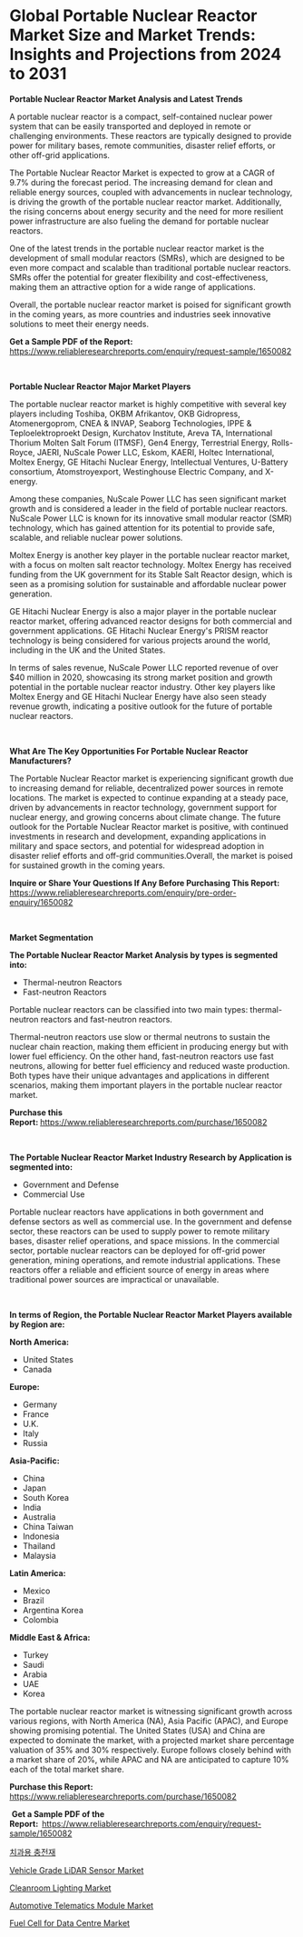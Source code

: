 <p><h1>Global Portable Nuclear Reactor Market Size and Market Trends: Insights and Projections from 2024 to 2031</h1></p><p><strong>Portable Nuclear Reactor Market Analysis and Latest Trends</strong></p>
<p><p>A portable nuclear reactor is a compact, self-contained nuclear power system that can be easily transported and deployed in remote or challenging environments. These reactors are typically designed to provide power for military bases, remote communities, disaster relief efforts, or other off-grid applications.</p><p>The Portable Nuclear Reactor Market is expected to grow at a CAGR of 9.7% during the forecast period. The increasing demand for clean and reliable energy sources, coupled with advancements in nuclear technology, is driving the growth of the portable nuclear reactor market. Additionally, the rising concerns about energy security and the need for more resilient power infrastructure are also fueling the demand for portable nuclear reactors.</p><p>One of the latest trends in the portable nuclear reactor market is the development of small modular reactors (SMRs), which are designed to be even more compact and scalable than traditional portable nuclear reactors. SMRs offer the potential for greater flexibility and cost-effectiveness, making them an attractive option for a wide range of applications.</p><p>Overall, the portable nuclear reactor market is poised for significant growth in the coming years, as more countries and industries seek innovative solutions to meet their energy needs.</p></p>
<p><strong>Get a Sample PDF of the Report:&nbsp;</strong> <a href="https://www.reliableresearchreports.com/enquiry/request-sample/1650082">https://www.reliableresearchreports.com/enquiry/request-sample/1650082</a></p>
<p>&nbsp;</p>
<p><strong>Portable Nuclear Reactor Major Market Players</strong></p>
<p><p>The portable nuclear reactor market is highly competitive with several key players including Toshiba, OKBM Afrikantov, OKB Gidropress, Atomenergoprom, CNEA & INVAP, Seaborg Technologies, IPPE & Teploelektroproekt Design, Kurchatov Institute, Areva TA, International Thorium Molten Salt Forum (ITMSF), Gen4 Energy, Terrestrial Energy, Rolls-Royce, JAERI, NuScale Power LLC, Eskom, KAERI, Holtec International, Moltex Energy, GE Hitachi Nuclear Energy, Intellectual Ventures, U-Battery consortium, Atomstroyexport, Westinghouse Electric Company, and X-energy.</p><p>Among these companies, NuScale Power LLC has seen significant market growth and is considered a leader in the field of portable nuclear reactors. NuScale Power LLC is known for its innovative small modular reactor (SMR) technology, which has gained attention for its potential to provide safe, scalable, and reliable nuclear power solutions.</p><p>Moltex Energy is another key player in the portable nuclear reactor market, with a focus on molten salt reactor technology. Moltex Energy has received funding from the UK government for its Stable Salt Reactor design, which is seen as a promising solution for sustainable and affordable nuclear power generation.</p><p>GE Hitachi Nuclear Energy is also a major player in the portable nuclear reactor market, offering advanced reactor designs for both commercial and government applications. GE Hitachi Nuclear Energy's PRISM reactor technology is being considered for various projects around the world, including in the UK and the United States.</p><p>In terms of sales revenue, NuScale Power LLC reported revenue of over $40 million in 2020, showcasing its strong market position and growth potential in the portable nuclear reactor industry. Other key players like Moltex Energy and GE Hitachi Nuclear Energy have also seen steady revenue growth, indicating a positive outlook for the future of portable nuclear reactors.</p></p>
<p>&nbsp;</p>
<p><strong>What Are The Key Opportunities For Portable Nuclear Reactor Manufacturers?</strong></p>
<p><p>The Portable Nuclear Reactor market is experiencing significant growth due to increasing demand for reliable, decentralized power sources in remote locations. The market is expected to continue expanding at a steady pace, driven by advancements in reactor technology, government support for nuclear energy, and growing concerns about climate change. The future outlook for the Portable Nuclear Reactor market is positive, with continued investments in research and development, expanding applications in military and space sectors, and potential for widespread adoption in disaster relief efforts and off-grid communities.Overall, the market is poised for sustained growth in the coming years.</p></p>
<p><strong>Inquire or Share Your Questions If Any Before Purchasing This Report:</strong> <a href="https://www.reliableresearchreports.com/enquiry/pre-order-enquiry/1650082">https://www.reliableresearchreports.com/enquiry/pre-order-enquiry/1650082</a></p>
<p>&nbsp;</p>
<p><strong>Market Segmentation</strong></p>
<p><strong>The Portable Nuclear Reactor Market Analysis by types is segmented into:</strong></p>
<p><ul><li>Thermal-neutron Reactors</li><li>Fast-neutron Reactors</li></ul></p>
<p><p>Portable nuclear reactors can be classified into two main types: thermal-neutron reactors and fast-neutron reactors. </p><p>Thermal-neutron reactors use slow or thermal neutrons to sustain the nuclear chain reaction, making them efficient in producing energy but with lower fuel efficiency. On the other hand, fast-neutron reactors use fast neutrons, allowing for better fuel efficiency and reduced waste production. Both types have their unique advantages and applications in different scenarios, making them important players in the portable nuclear reactor market.</p></p>
<p><strong>Purchase this Report:&nbsp;</strong><a href="https://www.reliableresearchreports.com/purchase/1650082">https://www.reliableresearchreports.com/purchase/1650082</a></p>
<p>&nbsp;</p>
<p><strong>The Portable Nuclear Reactor Market Industry Research by Application is segmented into:</strong></p>
<p><ul><li>Government and Defense</li><li>Commercial Use</li></ul></p>
<p><p>Portable nuclear reactors have applications in both government and defense sectors as well as commercial use. In the government and defense sector, these reactors can be used to supply power to remote military bases, disaster relief operations, and space missions. In the commercial sector, portable nuclear reactors can be deployed for off-grid power generation, mining operations, and remote industrial applications. These reactors offer a reliable and efficient source of energy in areas where traditional power sources are impractical or unavailable.</p></p>
<p>&nbsp;</p>
<p><strong>In terms of Region, the Portable Nuclear Reactor Market Players available by Region are:</strong></p>
<p>
    <p> <strong> North America: </strong>
        <ul>
            <li>United States</li>
            <li>Canada</li>
        </ul>
        </p> 
    <p> <strong> Europe: </strong>
        <ul>
            <li>Germany</li>
            <li>France</li>
            <li>U.K.</li>
            <li>Italy</li>
            <li>Russia</li>
        </ul>
        </p> 
    <p> <strong> Asia-Pacific: </strong>
        <ul>
            <li>China</li>
            <li>Japan</li>
            <li>South Korea</li>
            <li>India</li>
            <li>Australia</li>
            <li>China Taiwan</li>
            <li>Indonesia</li>
            <li>Thailand</li>
            <li>Malaysia</li>
        </ul>
        </p> 
    <p> <strong> Latin America: </strong>
        <ul>
            <li>Mexico</li>
            <li>Brazil</li>
            <li>Argentina Korea</li>
            <li>Colombia</li>
        </ul>
        </p> 
    <p> <strong> Middle East & Africa: </strong>
        <ul>
            <li>Turkey</li>
            <li>Saudi</li>
            <li>Arabia</li>
            <li>UAE</li>
            <li>Korea</li>
        </ul>
    </p>
    </p>
<p><p>The portable nuclear reactor market is witnessing significant growth across various regions, with North America (NA), Asia Pacific (APAC), and Europe showing promising potential. The United States (USA) and China are expected to dominate the market, with a projected market share percentage valuation of 35% and 30% respectively. Europe follows closely behind with a market share of 20%, while APAC and NA are anticipated to capture 10% each of the total market share.</p></p>
<p><strong>Purchase this Report: </strong><a href="https://www.reliableresearchreports.com/purchase/1650082">https://www.reliableresearchreports.com/purchase/1650082</a></p>
<p>&nbsp;<strong>Get a Sample PDF of the Report:&nbsp;&nbsp;</strong><a href="https://www.reliableresearchreports.com/enquiry/request-sample/1650082">https://www.reliableresearchreports.com/enquiry/request-sample/1650082</a></p>
<p><strong></strong></p>
<p><p><a href="https://github.com/royErdmtyan906778/Market-Research-Report-List-1/blob/main/607748014808.md">치과용 충전재</a></p><p><a href="https://issuu.com/reportprime-2/docs/vehicle-grade-lidar-sensor-market-size-2030.pptx">Vehicle Grade LiDAR Sensor Market</a></p><p><a href="https://github.com/pjcfca/Market-Research-Report-List-2/blob/main/cleanroom-lighting-market.md">Cleanroom Lighting Market</a></p><p><a href="https://issuu.com/reportprime-2/docs/automotive-telematics-module-market-size-2030.pptx">Automotive Telematics Module Market</a></p><p><a href="https://github.com/wusalecollins540tpqoz/Market-Research-Report-List-1/blob/main/fuel-cell-for-data-centre-market.md">Fuel Cell for Data Centre Market</a></p></p>